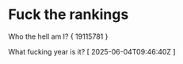 # Fuck the rankings

Who the hell am I?
{ 19115781 }

What fucking year is it?
[ 2025-06-04T09:46:40Z ]
